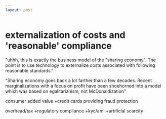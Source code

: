 ```yaml
---
layout: post
---
```


# externalization of costs and 'reasonable' compliance
"uhhh, this is exactly the business model of the "sharing economy". The point is to use technology to externalize costs associated with following reasonable standards."

"Sharing economy goes back a lot farther than a few decades.
Recent marginalizations with a focus on profit have been shoehorned into a model which was based on egalitarianism, not McDonaldization"

consumer added value
+credit cards providing fraud protection

overhead/tax
+regulatory compliance
+kyc/aml
+artificial scarcity


